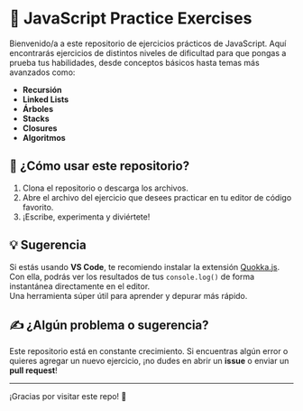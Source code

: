 # 🧠 JavaScript Practice Exercises  

Bienvenido/a a este repositorio de ejercicios prácticos de JavaScript. Aquí encontrarás ejercicios de distintos niveles de dificultad para que pongas a prueba tus habilidades, desde conceptos básicos hasta temas más avanzados como:  

- **Recursión**  
- **Linked Lists**  
- **Árboles**  
- **Stacks**  
- **Closures**  
- **Algoritmos**  

## 🚀 ¿Cómo usar este repositorio?  
1. Clona el repositorio o descarga los archivos.  
2. Abre el archivo del ejercicio que desees practicar en tu editor de código favorito.  
3. ¡Escribe, experimenta y diviértete!  

## 💡 Sugerencia  
Si estás usando **VS Code**, te recomiendo instalar la extensión [Quokka.js](https://marketplace.visualstudio.com/items?itemName=WallabyJs.quokka-vscode).  
Con ella, podrás ver los resultados de tus `console.log()` de forma instantánea directamente en el editor.  
Una herramienta súper útil para aprender y depurar más rápido.  

## ✍️ ¿Algún problema o sugerencia?  
Este repositorio está en constante crecimiento. Si encuentras algún error o quieres agregar un nuevo ejercicio, ¡no dudes en abrir un **issue** o enviar un **pull request**!  

---

¡Gracias por visitar este repo! 🎉

